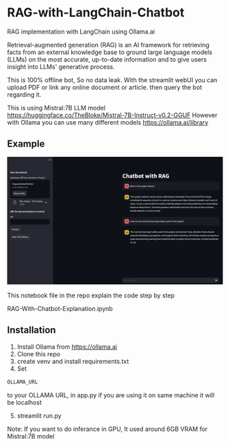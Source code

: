 # RAG-with-LangChain-Chatbot
RAG implementation with LangChain using Ollama.ai


Retrieval-augmented generation (RAG) is an AI framework for retrieving facts from an external knowledge base to ground large language models (LLMs) on the most accurate, up-to-date information and to give users insight into LLMs' generative process.

This is 100% offline bot, So no data leak. With the streamlit webUI you can upload PDF or link any online document or article. then query the bot regarding it.

This is using Mistral:7B LLM model https://huggingface.co/TheBloke/Mistral-7B-Instruct-v0.2-GGUF
However with Ollama you can use many different models https://ollama.ai/library

## Example
![Alt Text](UI-Demo.png)

This notebook file in the repo explain the code step by step

RAG-With-Chatbot-Explanation.ipynb



 ## Installation

 1. Install Ollama from https://ollama.ai
 2. Clone this repo
 3. create venv and install requirements.txt
 4. Set 
 ```bash
OLLAMA_URL 
```
to your OLLAMA URL, in app.py if you are using it on same machine it will be localhost

5. streamlit run.py


Note: If you want to do inferance in GPU, It used around 6GB VRAM for Mistral:7B model